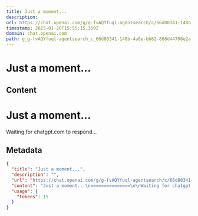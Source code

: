 ```yaml
---
title: Just a moment...
description: 
url: https://chat.openai.com/g/g-fvAQYfuql-agentsearch/c/66d80341-148b-4a8e-bb82-868d44708e2a
timestamp: 2025-01-20T15:55:15.350Z
domain: chat.openai.com
path: g_g-fvAQYfuql-agentsearch_c_66d80341-148b-4a8e-bb82-868d44708e2a
---
```


# Just a moment...



## Content

Just a moment...
===============

Waiting for chatgpt.com to respond...

## Metadata

```json
{
  "title": "Just a moment...",
  "description": "",
  "url": "https://chat.openai.com/g/g-fvAQYfuql-agentsearch/c/66d80341-148b-4a8e-bb82-868d44708e2a",
  "content": "Just a moment...\n===============\n\nWaiting for chatgpt.com to respond...",
  "usage": {
    "tokens": 15
  }
}
```
